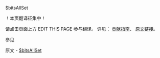  $bitsAllSet

 ！本页翻译征集中！

请点击页面上方 EDIT THIS PAGE 参与翻译。
详见：
[贡献指南]( https://github.com/JinMuInfo/MongoDB-Manual-zh/blob/master/CONTRIBUTING.md )、
[原文链接](  https://docs.mongodb.com/manual/reference/operator/query/bitsAllSet/  )。

 参见

原文 - [$bitsAllSet]( https://docs.mongodb.com/manual/reference/operator/query/bitsAllSet/ )

